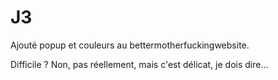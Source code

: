 # J3
Ajouté popup et couleurs au bettermotherfuckingwebsite.

Difficile ? Non, pas réellement, mais c'est délicat, je dois dire…


